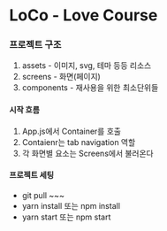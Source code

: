 # LoCo - Love Course

### 프로젝트 구조

1. assets - 이미지, svg, 테마 등등 리소스
2. screens - 화면(페이지)
3. components - 재사용을 위한 최소단위들

#### 시작 흐름

1. App.js에서 Container를 호출
2. Contaienr는 tab navigation 역할
3. 각 화면별 요소는 Screens에서 불러온다

#### 프로젝트 세팅

- git pull ~~~
- yarn install 또는 npm install
- yarn start 또는 npm start

